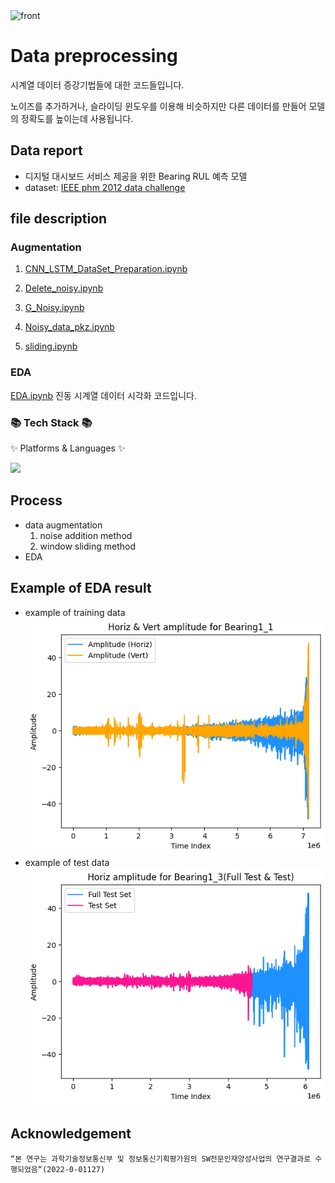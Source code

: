 <img width="763" alt="front" src="https://github.com/SWTeam2/Data_preprocessing/assets/139730231/5920ef27-f4a4-49b6-af37-ac67fd3efa73">

# Data preprocessing
시계열 데이터 증강기법들에 대한 코드들입니다. 

노이즈를 추가하거나, 슬라이딩 윈도우를 이용해 비슷하지만 다른 데이터를 만들어 모델의 정확도를 높이는데 사용됩니다.

## Data report
- 디지털 대시보드 서비스 제공을 위한 Bearing RUL 예측 모델
- dataset: [IEEE phm 2012 data challenge](https://www.kaggle.com/datasets/alanhabrony/ieee-phm-2012-data-challenge)

## file description
### Augmentation
1. [CNN_LSTM_DataSet_Preparation.ipynb](augmentation/CNN_LSTM_DataSet_Preparation.ipynb)
   
2. [Delete_noisy.ipynb](augmentation/Delete_noisy.ipynb)
   
3. [G_Noisy.ipynb](augmentation/G_Noisy.ipynb)
   
4. [Noisy_data_pkz.ipynb](augmentation/Noisy_data_pkz.ipynb)
   
5. [sliding.ipynb](augmentation/sliding.ipynb)
   
### EDA
[EDA.ipynb](EDA.ipynb)
진동 시계열 데이터 시각화 코드입니다.

<div>
	<h3>📚 Tech Stack 📚</h3>
	<p>✨ Platforms & Languages ✨</p>
   <img src="https://img.shields.io/badge/Python-3776AB?style=for-the-badge&logo=Python&logoColor=white">
</div>


## Process
- data augmentation
   1. noise addition method
   2. window sliding method 
- EDA

## Example of EDA result
- example of training data
![example of training data](image-1.png)
-  example of test data
![example of test data](image-2.png)

## Acknowledgement
```
“본 연구는 과학기술정보통신부 및 정보통신기획평가원의 SW전문인재양성사업의 연구결과로 수행되었음“(2022-0-01127)
```
